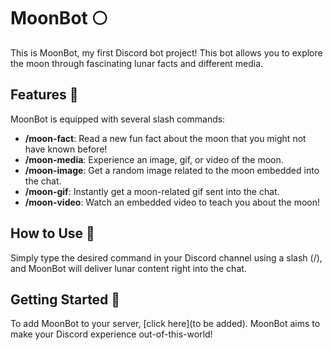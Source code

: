 # MoonBot 🌕

This is MoonBot, my first Discord bot project! This bot allows you to explore the moon through fascinating lunar facts and different media.

## Features 🌙

MoonBot is equipped with several slash commands:

- **/moon-fact**: Read a new fun fact about the moon that you might not have known before!
- **/moon-media**: Experience an image, gif, or video of the moon.
- **/moon-image**: Get a random image related to the moon embedded into the chat.
- **/moon-gif**: Instantly get a moon-related gif sent into the chat.
- **/moon-video**: Watch an embedded video to teach you about the moon!

## How to Use 🌌

Simply type the desired command in your Discord channel using a slash (/), and MoonBot will deliver lunar content right into the chat.

## Getting Started 🚀

To add MoonBot to your server, [click here](to be added). MoonBot aims to make your Discord experience out-of-this-world!
